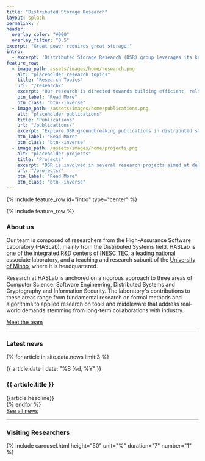 ```yaml
---
title: "Distributed Storage Research"
layout: splash
permalink: /
header:
  overlay_color: "#000"
  overlay_filter: "0.5"
excerpt: "Great power requires great storage!"
intro:
  - excerpt: 'Distributed Storage Research (DSR) group leverages its knowledge of storage, operating, and distributed systems to empower cloud computing, high-performance computing, and AI ecosystems. Our research aims to create efficient, scalable, resilient, and secure storage solutions to handle the rapid growth of digital information and the diverse requirements of various applications and infrastructures.'
feature_row:
  - image_path: assets/images/home/research.png
    alt: "placeholder research topics"
    title: "Research Topics"
    url: "/research/"
    excerpt: "Our research is directed towards building efficient, reliable, and secure storage systems."
    btn_label: "Read More"
    btn_class: "btn--inverse"
  - image_path: /assets/images/home/publications.png
    alt: "placeholder publications"
    title: "Publications"
    url: "/publications/"
    excerpt: "Explore DSR groundbreaking publications in distributed storage research."
    btn_label: "Read More"
    btn_class: "btn--inverse"
  - image_path: /assets/images/home/projects.png
    alt: "placeholder projects"
    title: "Projects"
    excerpt: "DSR is involved in several research projects aimed at delivering novel storage solutions."
    url: "/projects/"
    btn_label: "Read More"
    btn_class: "btn--inverse"
---
```


{% include feature_row id="intro" type="center" %}

{% include feature_row %}


<h3>About us</h3>

Our team is composed of researchers from the High-Assurance Software Laboratory (HASLab), mainly from the Distributed Systems field. HASLab is one of the integrated R&D centers of [INESC TEC](https://www.inesctec.pt/en), a leading national associate laboratory, and a teaching and research subunit of the [University of Minho](https://www.uminho.pt/EN), where it is headquartered.

Research at HASLab is anchored on a rigorous approach to three areas of Computer Science: Software Engineering, Distributed Systems and Cryptography and Information Security. The laboratory's contributions to these areas range from fundamental research on formal methods and algorithms to applied research on tools and middleware that address real-world demands stemming from long-term collaborations with industry.


<a href="/people/" class="btn btn--inverse">Meet the team</a>


<hr>

<h3>Latest news</h3>

{% for article in site.data.news limit:3 %}

  <time datetime="{{ article.date }}" class="catalogue-time">{{ article.date | date: "%B %d, %Y" }}</time>
  <h3 class="catalogue-title">{{ article.title }}</h3>
  <div class="catalogue-line"></div>
  <div class="catalogue-headline">{{article.headline}}</div>
{% endfor %}

<br>
<a href="/news/" class="btn btn--inverse">See all news</a>

<hr>
<h3>Visiting Researchers</h3>

{% include carousel.html height="50" unit="%" duration="7" number="1" %}





<!-- <figure class="fourth">
  <img src="{{ site.url }}{{ site.baseurl }}/assets/images/logopic/inesctec_logo.jpg" style="width: 230px">
  <img src="{{ site.url }}{{ site.baseurl }}/assets/images/logopic/uminho_logo.png" style="width: 180px">
</figure> -->

